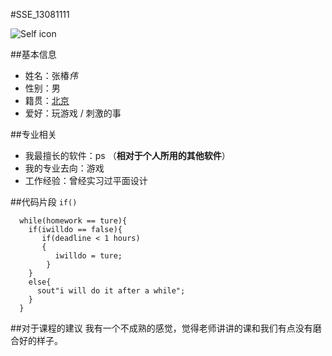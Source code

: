 #SSE_13081111


![Self icon](http://www.downyi.com/uploadfiles/ruanjian/3dxiaorenmb.jpg)

##基本信息

* 姓名：张椿*伟*
* 性别：男
* 籍贯：[北京](http://open.baidu.com/special/time/)
* 爱好：玩游戏 / 刺激的事

##专业相关
* 我最擅长的软件：ps （**相对于个人所用的其他软件**）
* 我的专业去向：游戏
* 工作经验：曾经实习过平面设计

##代码片段
`if()`
```
  while(homework == ture){
    if(iwilldo == false){
       if(deadline < 1 hours)
       {
          iwilldo = ture;
        }
    }
    else{
      sout"i will do it after a while";
    }
  }
```
##对于课程的建议
我有一个不成熟的感觉，觉得老师讲讲的课和我们有点没有磨合好的样子。





